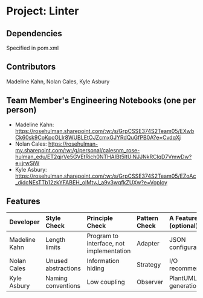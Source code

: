 # Project: Linter

## Dependencies
Specified in pom.xml

## Contributors
Madeline Kahn, Nolan Cales, Kyle Asbury

## Team Member's Engineering Notebooks (one per person)
- Madeline Kahn: https://rosehulman.sharepoint.com/:w:/s/GrpCSSE374S2Team05/EXwbCk60sk9CoKpcOLIr8WUBLEtOJZcmxGJYRdQuGfPB0A?e=CvdqXj
- Nolan Cales: https://rosehulman-my.sharepoint.com/:w:/g/personal/calesnm_rose-hulman_edu/ET2gjrVe5GVEtRich0NTHAIBt5ltUiNJJNkRClqD7VmwDw?e=jrwSiW
- Kyle Asbury: https://rosehulman.sharepoint.com/:w:/s/GrpCSSE374S2Team05/EZoAc_didcNEsTTb12zkYFABEH_oIMtvJ_a9v3wqfkZUXw?e=VopIoy

## Features

| Developer       | Style Check         | Principle Check                          | Pattern Check | A Feature (optional) |
|:----------------|:--------------------|:-----------------------------------------|:--------------|:---------------------|
| Madeline Kahn   | Length limits       | Program to interface, not implementation | Adapter       | JSON configuration   |
| Nolan Cales     | Unused abstractions | Information hiding                       | Strategy      | I/O recommendations  |
| Kyle Asbury     | Naming conventions  | Low coupling                             | Observer      | PlantUML generation  |

